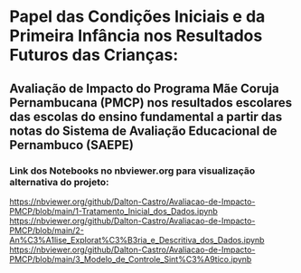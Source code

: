 # Papel das Condições Iniciais e da Primeira Infância nos Resultados Futuros das Crianças:
## Avaliação de Impacto do Programa Mãe Coruja Pernambucana (PMCP) nos resultados escolares das escolas do ensino fundamental a partir das notas do Sistema de Avaliação Educacional de Pernambuco (SAEPE)

### Link dos Notebooks no nbviewer.org para visualização alternativa do projeto:

https://nbviewer.org/github/Dalton-Castro/Avaliacao-de-Impacto-PMCP/blob/main/1-Tratamento_Inicial_dos_Dados.ipynb
https://nbviewer.org/github/Dalton-Castro/Avaliacao-de-Impacto-PMCP/blob/main/2-An%C3%A1lise_Explorat%C3%B3ria_e_Descritiva_dos_Dados.ipynb
https://nbviewer.org/github/Dalton-Castro/Avaliacao-de-Impacto-PMCP/blob/main/3_Modelo_de_Controle_Sint%C3%A9tico.ipynb
